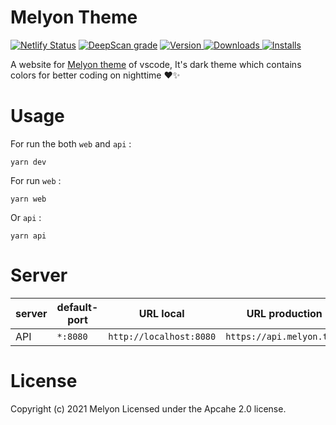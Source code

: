 # Melyon Theme
[![Netlify Status](https://api.netlify.com/api/v1/badges/d7c87f41-3ff7-423d-8e01-de9e388d3a81/deploy-status)](https://app.netlify.com/sites/gallant-stonebraker-9cfac2/deploys)
[![DeepScan grade](https://deepscan.io/api/teams/14105/projects/17197/branches/387067/badge/grade.svg)](https://deepscan.io/dashboard#view=project&tid=14105&pid=17197&bid=387067)
<a href="https://marketplace.visualstudio.com/items?itemName=cair71.melyon-vscodee">
  <img alt="Version" src="https://vsmarketplacebadge.apphb.com/version/cair71.melyon-vscode.svg" />
</a>
<a href="https://marketplace.visualstudio.com/items?itemName=cair71.melyon-vscode">
  <img alt="Downloads" src="https://vsmarketplacebadge.apphb.com/downloads/cair71.melyon-vscode.svg" />
</a>
<a href="https://marketplace.visualstudio.com/items?itemName=cair71.melyon-vscode">
  <img alt="Installs" src="https://vsmarketplacebadge.apphb.com/installs/cair71.melyon-vscode.svg" />
</a>

A website for <a href="https://melyon.tech/">Melyon theme</a> of vscode, It's dark theme which contains colors for better coding on nighttime ❤✨

# Usage

For run the both `web` and `api` :

```
yarn dev
```

For run `web` :

```
yarn web
```

Or `api` :

```
yarn api
```

# Server

| server | default-port | URL local               | URL production            |
| ------ | ------------ | ----------------------- | ------------------------- |
| API    | `*:8080`     | `http://localhost:8080` | `https://api.melyon.tech` |

# License

Copyright (c) 2021 Melyon Licensed under the Apcahe 2.0 license.
